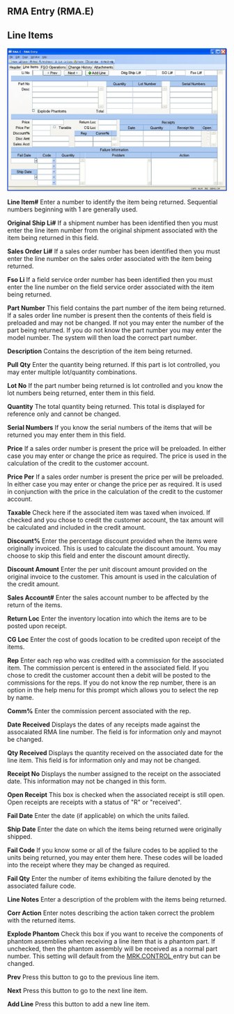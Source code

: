 ##  RMA Entry (RMA.E)

<PageHeader />

##  Line Items

![](./RMA-E-2.jpg)

**Line Item#** Enter a number to identify the item being returned. Sequential
numbers beginning with 1 are generally used.  
  
**Original Ship Li#** If a shipment number has been identified then you must
enter the line item number from the original shipment associated with the item
being returned in this field.  
  
**Sales Order Li#** If a sales order number has been identified then you must
enter the line number on the sales order associated with the item being
returned.  
  
**Fso Li** If a field service order number has been identified then you must
enter the line number on the field service order associated with the item
being returned.  
  
**Part Number** This field contains the part number of the item being
returned. If a sales order line number is present then the contents of theis
field is preloaded and may not be changed. If not you may enter the number of
the part being returned. If you do not know the part number you may enter the
model number. The system will then load the correct part number.  
  
**Description** Contains the description of the item being returned.  
  
**Pull Qty** Enter the quantity being returned. If this part is lot
controlled, you may enter multiple lot/quantity combinations.  
  
**Lot No** If the part number being returned is lot controlled and you know
the lot numbers being returned, enter them in this field.  
  
**Quantity** The total quantity being returned. This total is displayed for
reference only and cannot be changed.  
  
**Serial Numbers** If you know the serial numbers of the items that will be
returned you may enter them in this field.  
  
**Price** If a sales order number is present the price will be preloaded. In
either case you may enter or change the price as required. The price is used
in the calculation of the credit to the customer account.  
  
**Price Per** If a sales order number is present the price per will be
preloaded. In either case you may enter or change the price per as required.
It is used in conjunction with the price in the calculation of the credit to
the customer account.  
  
**Taxable** Check here if the associated item was taxed when invoiced. If
checked and you chose to credit the customer account, the tax amount will be
calculated and included in the credit amount.  
  
**Discount%** Enter the percentage discount provided when the items were
originally invoiced. This is used to calculate the discount amount. You may
choose to skip this field and enter the discount amount directly.  
  
**Discount Amount** Enter the per unit discount amount provided on the
original invoice to the customer. This amount is used in the calculation of
the credit amount.  
  
**Sales Account#** Enter the sales account number to be affected by the return
of the items.  
  
**Return Loc** Enter the inventory location into which the items are to be
posted upon receipt.  
  
**CG Loc** Enter the cost of goods location to be credited upon receipt of the
items.  
  
**Rep** Enter each rep who was credited with a commission for the associated
item. The commission percent is entered in the associated field. If you chose
to credit the customer account then a debit will be posted to the commissions
for the reps. If you do not know the rep number, there is an option in the
help menu for this prompt which allows you to select the rep by name.  
  
**Comm%** Enter the commission percent associated with the rep.  
  
**Date Received** Displays the dates of any receipts made against the
assocaiated RMA line number. The field is for information only and maynot be
changed.  
  
**Qty Received** Displays the quantity received on the associated date for the
line item. This field is for information only and may not be changed.  
  
**Receipt No** Displays the number assigned to the receipt on the associated
date. This information may not be changed in this form.  
  
**Open Receipt** This box is checked when the associated receipt is still
open. Open receipts are receipts with a status of "R" or "received".  
  
**Fail Date** Enter the date (if applicable) on which the units failed.  
  
**Ship Date** Enter the date on which the items being returned were originally
shipped.  
  
**Fail Code** If you know some or all of the failure codes to be applied to
the units being returned, you may enter them here. These codes will be loaded
into the receipt where they may be changed as required.  
  
**Fail Qty** Enter the number of items exhibiting the failure denoted by the
associated failure code.  
  
**Line Notes** Enter a description of the problem with the items being
returned.  
  
**Corr Action** Enter notes describing the action taken correct the problem
with the returned items.  
  
**Explode Phantom** Check this box if you want to receive the components of phantom assemblies when receiving a line item that is a phantom part. If unchecked, then the phantom assembly will be received as a normal part number. This setting will default from the [ MRK.CONTROL ](../../../../../../../../../../../rover/AP-OVERVIEW/AP-ENTRY/AP-E/AP-E-1/CURRENCY-CONTROL/SO-E/MRK-CONTROL) entry but can be changed.   
  
**Prev** Press this button to go to the previous line item.  
  
**Next** Press this button to go to the next line item.  
  
**Add Line** Press this button to add a new line item.  
  
  
<badge text= "Version 8.10.57" vertical="middle" />

<PageFooter />
